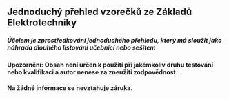 ## Jednoduchý přehled vzorečků ze Základů Elektrotechniky
##### Účelem je zprostředkování jednoduchého přehledu, který má sloužit jako náhrada dlouhého listování učebnicí nebo sešitem
#### Upozornění: Obsah není určen k použití při jakémkoliv druhu testování nebo kvalifikaci a autor nenese za zneužití zodpovědnost.
#### Na žádné informace se nevztahuje záruka.
